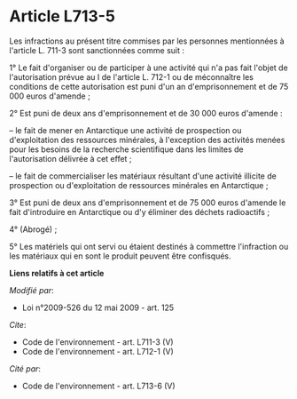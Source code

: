 # Article L713-5

Les infractions au présent titre commises par les personnes mentionnées à l'article L. 711-3 sont sanctionnées comme suit :

1° Le fait d'organiser ou de participer à une activité qui n'a pas fait l'objet de l'autorisation prévue au I de l'article L.
712-1 ou de méconnaître les conditions de cette autorisation est puni d'un an d'emprisonnement et de 75 000 euros d'amende ;

2° Est puni de deux ans d'emprisonnement et de 30 000 euros d'amende :

– le fait de mener en Antarctique une activité de prospection ou d'exploitation des ressources minérales, à l'exception des
activités menées pour les besoins de la recherche scientifique dans les limites de l'autorisation délivrée à cet effet ;

– le fait de commercialiser les matériaux résultant d'une activité illicite de prospection ou d'exploitation de ressources
minérales en Antarctique ;

3° Est puni de deux ans d'emprisonnement et de 75 000 euros d'amende le fait d'introduire en Antarctique ou d'y éliminer des
déchets radioactifs ;

4° (Abrogé) ;

5° Les matériels qui ont servi ou étaient destinés à commettre l'infraction ou les matériaux qui en sont le produit peuvent
être confisqués.

**Liens relatifs à cet article**

_Modifié par_:

  - Loi n°2009-526 du 12 mai 2009 - art. 125

_Cite_:

  - Code de l'environnement - art. L711-3 (V)
  - Code de l'environnement - art. L712-1 (V)

_Cité par_:

  - Code de l'environnement - art. L713-6 (V)

